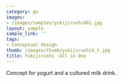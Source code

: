 ```yaml
---
category: go
images:
- /images/samples/yukijirushi401.jpg
layout: sample
sample_link: ''
tags:
- Conceptual design
thumb: /images/thumb/yukijirushi4_t.jpg
title: Yukijirushi :All in One
---
```

Concept for yogurt and a cultured milk drink.